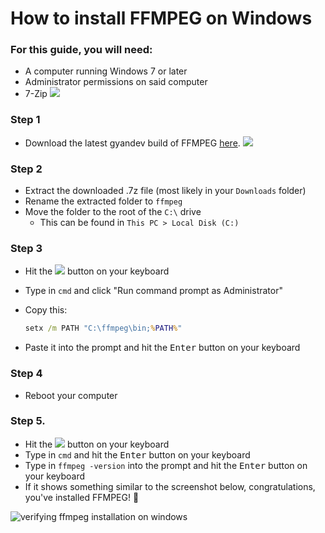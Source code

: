 # How to install FFMPEG on Windows

### For this guide, you will need:

- A computer running Windows 7 or later
- Administrator permissions on said computer
- 7-Zip [![](https://shields.io/badge/Download-7zip-fff?&logo=windows-95&style=flat-square&logoColor=fff)](https://www.7-zip.org/)

### Step 1

- Download the latest gyandev build of FFMPEG [here](https://www.gyan.dev/ffmpeg/builds/ffmpeg-git-full.7z). [![](https://shields.io/badge/Download_gyan.dev's-FFMPEG-007808?&logo=ffmpeg&style=flat-square&logoColor=007808)](https://www.gyan.dev/ffmpeg/builds/ffmpeg-git-full.7z)

### Step 2

- Extract the downloaded .7z file (most likely in your `Downloads` folder)
- Rename the extracted folder to `ffmpeg`
- Move the folder to the root of the `C:\` drive
  - This can be found in `This PC > Local Disk (C:)`

### Step 3

- Hit the ![](https://shields.io/badge/-fff?&logo=windows&logoColor=111) button on your keyboard

- Type in `cmd` and click "Run command prompt as Administrator"

- Copy this:

  ````bat
  setx /m PATH "C:\ffmpeg\bin;%PATH%"
  ````

- Paste it into the prompt and hit the <kbd>Enter</kbd> button on your keyboard

### Step 4

- Reboot your computer

### Step 5.

- Hit the ![](https://shields.io/badge/-fff?&logo=windows&logoColor=111) button on your keyboard
- Type in `cmd` and hit the <kbd>Enter</kbd> button on your keyboard
- Type in `ffmpeg -version` into the prompt and hit the <kbd>Enter</kbd> button on your keyboard
- If it shows something similar to the screenshot below, congratulations, you've installed FFMPEG! :tada: 

![verifying ffmpeg installation on windows](https://media.geeksforgeeks.org/wp-content/uploads/20210912212115/Screenshotfrom20210912212044.png)
